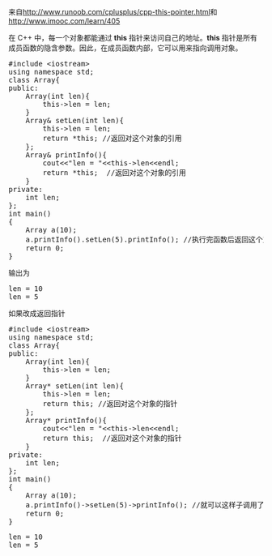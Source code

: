 来自<a href="http://www.runoob.com/cplusplus/cpp-this-pointer.html">http://www.runoob.com/cplusplus/cpp-this-pointer.html</a>和<a href="http://www.imooc.com/learn/405">http://www.imooc.com/learn/405</a>

在 C++ 中，每一个对象都能通过 <strong>this</strong> 指针来访问自己的地址。<strong>this</strong> 指针是所有成员函数的隐含参数。因此，在成员函数内部，它可以用来指向调用对象。
<pre class="brush:cpp;toolbar:false">#include &lt;iostream&gt;
using namespace std;
class Array{
public:
    Array(int len){
        this-&gt;len = len;
    }
    Array&amp; setLen(int len){
        this-&gt;len = len;
        return *this; //返回对这个对象的引用
    };
    Array&amp; printInfo(){
        cout&lt;&lt;"len = "&lt;&lt;this-&gt;len&lt;&lt;endl;
        return *this;  //返回对这个对象的引用
    }
private:
    int len;
};
int main()
{
    Array a(10);
    a.printInfo().setLen(5).printInfo(); //执行完函数后返回这个对象的引用，然后继续调用这个对象的函数
    return 0;
}</pre>
输出为
<pre class="brush:cpp;toolbar:false">len = 10
len = 5</pre>
如果改成返回指针
<pre class="brush:cpp;toolbar:false">#include &lt;iostream&gt;
using namespace std;
class Array{
public:
    Array(int len){
        this-&gt;len = len;
    }
    Array* setLen(int len){
        this-&gt;len = len;
        return this; //返回对这个对象的指针
    };
    Array* printInfo(){
        cout&lt;&lt;"len = "&lt;&lt;this-&gt;len&lt;&lt;endl;
        return this;  //返回对这个对象的指针
    }
private:
    int len;
};
int main()
{
    Array a(10);
    a.printInfo()-&gt;setLen(5)-&gt;printInfo(); //就可以这样子调用了
    return 0;
}</pre>
<pre class="brush:cpp;toolbar:false">len = 10
len = 5</pre>
​
